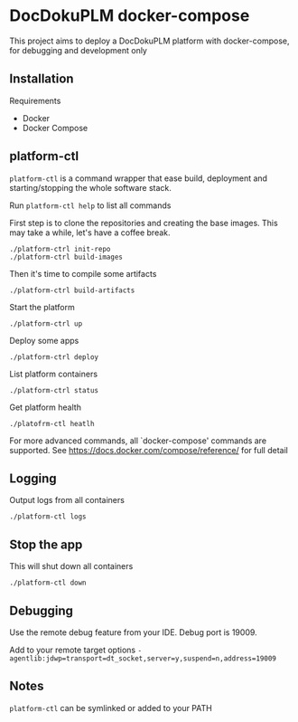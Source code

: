 # DocDokuPLM docker-compose

This project aims to deploy a DocDokuPLM platform with docker-compose, for debugging and development only

## Installation

Requirements

* Docker
* Docker Compose

## platform-ctl

`platform-ctl` is a command wrapper that ease build, deployment and starting/stopping the whole software stack.

Run `platform-ctl help` to list all commands

First step is to clone the repositories and creating the base images. This may take a while, let's have a coffee break.

	./platform-ctrl init-repo
	./platform-ctrl build-images

Then it's time to compile some artifacts

    ./platform-ctrl build-artifacts

Start the platform

	./platform-ctrl up

Deploy some apps

	./platform-ctrl deploy

List platform containers

	./platform-ctrl status

Get platform health

	./platofrm-ctl heatlh

For more advanced commands, all `docker-compose' commands are supported. See https://docs.docker.com/compose/reference/ for full detail

## Logging

Output logs from all containers

	./platform-ctl logs

## Stop the app

This will shut down all containers

	./platform-ctl down

## Debugging

Use the remote debug feature from your IDE. Debug port is 19009.

Add to your remote target options `-agentlib:jdwp=transport=dt_socket,server=y,suspend=n,address=19009`

## Notes

`platform-ctl` can be symlinked or added to your PATH